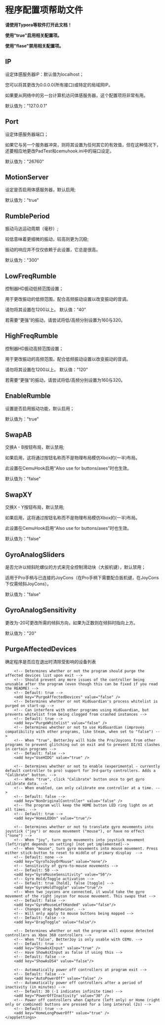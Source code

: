 # 程序配置项帮助文件

**请使用Typora等软件打开此文档！**

**使用"true"启用相关配置项。**

**使用"flase"禁用相关配置项。**

## IP
设定体感服务器IP：默认值为localhost；

您可以将其更改为0.0.0.0(所有接口)或特定的局域网IP。

如果要从网络中的另一台计算机访问体感服务器，这个配置项将非常有用。

默认值为："127.0.0.1"


## Port
设定体感服务器端口；

如果它与另一个服务器冲突，则将其设置为任何其它的有效值，但在这种情况下，还要相应地更改PadTest和cemuhook.ini中的端口设定。

默认值为："26760"


## MotionServer
设定是否启用体感服务器，默认启用;

默认值为："true"


## RumblePeriod
振动马达运动周期（毫秒）;

较低意味着更细微的振动，较高则更为沉稳;

振动的响应并不仅仅依赖于此设置，它总是很高。

默认值为："300"


## LowFreqRumble
控制器HD振动低频范围设置；

用于更改振动的低频范围，配合高频振动设置以改变振动的音调。

请勿将其设置在1200以上。 默认值："40"

若需要“更强”的振动，请尝试将低/高频分别设置为160与320。


## HighFreqRumble
控制器HD振动高频范围设置；

用于更改振动的高频范围，配合低频振动设置以改变振动的音调。

请勿将其设置在1200以上。 默认值："120"

若需要“更强”的振动，请尝试将低/高频分别设置为160与320。


## EnableRumble
设置是否启用振动功能，默认启用；

默认值为："true"

 
## SwapAB
交换A - B按钮布局，默认禁用;

如果启用，这将通过按钮名称而不是物理布局模仿Xbox的(一半)布局。

此设置在CemuHook启用“Also use for buttons/axes”时也生效。

默认值为："false"


## SwapXY
交换X - Y按钮布局，默认禁用;

如果启用，这将通过按钮名称而不是物理布局模仿Xbox的(一半)布局。

此设置在CemuHook启用“Also use for buttons/axes”时也生效。

默认值为："false"


## GyroAnalogSliders
是否允许以倾斜陀螺仪的方式来完全控制滑动块（大扳机键），默认禁用；

适用于Pro手柄与已连接的JoyCons（在Pro手柄下需要配合扳机键，在JoyCons下仅需倾斜JoyCons）。

默认值为："false"


## GyroAnalogSensitivity
更改为-20可更改所需的倾斜方向，如果为正数则在倾斜时指向上方。

默认值为："20"


## PurgeAffectedDevices
确定程序是否应在退出时清除受影响的设备列表
    
        <!-- Determines whether or not the program should purge the affected devices list upon exit -->
        <!-- Should prevent any more issues of the controller being unusable after the program (even though this can be fixed if you read the README) -->
        <!-- Default: true -->
        <add key="PurgeAffectedDevices" value="false" />
        <!-- Determines whether or not HidGuardian's process whitelist is purged on start-up -->
        <!-- Can interfere with other programs using HidGuardian, but prevents whitelist from being clogged from crashed instances -->
        <!-- Default: true -->
        <add key="PurgeWhitelist" value="false" />
        <!-- Determines whether or not to use HidGuardian (improves compatibility with other programs, like Steam, when set to "false") -->
        <!-- When "true", BetterJoy will hide the Pro/Joycons from other programs to prevent glitching out on exit and to prevent DI/XI clashes in certain programs -->
        <!-- Default: false -->
        <add key="UseHIDG" value="true" />
    
        <!-- Determines whether or not to enable (experimental - currently default controller to pro) support for 3rd-party controllers. Adds a "Calibrate" button. -->
        <!-- When "true", click "Calibrate" button once to get gyro calibrate data. -->
        <!-- When enabled, can only calibrate one controller at a time. -->
        <!-- Default: false -->
        <add key="NonOriginalController" value="false" />
        <!-- The program will keep the HOME button LED ring light on at all times. -->
        <!-- Default: true -->
        <add key="HomeLEDOn" value="true"/>
    
        <!-- Determines whether or not to translate gyro movements into joystick ("joy") or mouse movement ("mouse"), or have no effect ("none") -->
        <!-- When "joy", turn gyro movements into joystick movement (left/right depends on setting) [not yet implemented]-->
        <!-- When "mouse", turn gyro movements into mouse movement. Press either stick-button to reset to middle of primary display  -->
        <!-- Default: none -->
        <add key="GyroToJoyOrMouse" value="none"/>
        <!-- Sensitivity of gyro-to-mouse movements -->
        <!-- Default: 50 -->
        <add key="GyroMouseSensitivity" value="50"/>
        <!-- Gyro Hold/Toggle activation -->
        <!-- Default: true [hold], false [toggle] -->
        <add key="GyroHoldToggle" value="true"/>
        <!-- When two joycons are connected, it would take the gyro movement of the right joycon for mouse movement. This swaps that -->
        <!-- Default: false -->
        <add key="GyroMouseLeftHanded" value="false"/>
        <!-- Changes drag behaviour. -->
        <!-- Will only apply to mouse buttons being mapped -->
        <!-- Default: false -->
        <add key="DragToggle" value="false"/>
    
        <!-- Determines whether or not the program will expose detected controllers as Xbox 360 controllers -->
        <!-- When "false", BetterJoy is only usable with CEMU. -->
        <!-- Default: true -->
        <add key="ShowAsXInput" value="true" />
        <!-- Have ShowAsXInput as false if using this -->
        <!-- Default: false -->
        <add key="ShowAsDS4" value="false"/>
    
        <!-- Automatically power off controllers at program exit -->
        <!-- Default: false -->
        <add key="AutoPowerOff" value="false" />
        <!-- Automatically power off controllers after a period of inactivity (in minutes) -->
        <!-- Default: 30 (-1 indicates infinite time) -->
        <add key="PowerOffInactivity" value="30" />
        <!-- Power off controllers when Capture (left only) or Home (right only or combined) buttons are pressed for a long interval (2s) -->
        <!-- Default: true -->
        <add key="HomeLongPowerOff" value="true" />
    </appSettings>
</configuration>